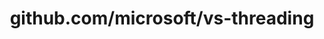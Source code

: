 ---
layout: post
title: github.com/microsoft/vs-threading
categories: link
tags: [انگلیسی, گیت‌هاب, برنامه‌نویسی]
---